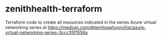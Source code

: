 # zenithhealth-terraform
Terraform code to create all resources indicated in the series Azure virtual networking series at https://medium.com/@temitopefunmi/list/azure-virtual-networking-series-3ccc35f1556a
